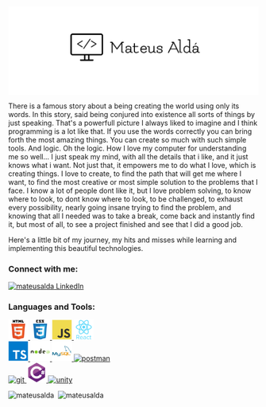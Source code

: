 <img align="center" src="./banner_mateus_alda.png" alt="mateusalda" />

<p align="left">
  There is a famous story about a being creating the world using only its words. In this story, said being conjured into existence all sorts of things by just speaking. That's a powerfull picture I always liked to imagine and I think programming is a lot like that. If you use the words correctly you can bring forth the most amazing things. You can create so much with such simple tools. And logic. Oh the logic. How I love my computer for understanding me so well... I just speak my mind, with all the details that i like, and it just knows what i want. Not just that, it empowers me to do what I love, which is creating things. I love to create, to find the path that will get me where I want, to find the most creative or most simple solution to the problems that I face. I know a lot of people dont like it, but I love problem solving, to know where to look, to dont know where to look, to be challenged, to exhaust every possibility, nearly going insane trying to find the problem, and knowing that all I needed was to take a break, come back and instantly find it, but most of all, to see a project finished and see that I did a good job.

Here's a little bit of my journey, my hits and misses while learning and implementing this beautiful technologies.
</p>

<h3 align="left">Connect with me:</h3>
<p align="left">
<a href="https://linkedin.com/in/mateusalda" target="blank">
<img src="https://raw.githubusercontent.com/rahuldkjain/github-profile-readme-generator/master/src/images/icons/Social/linked-in-alt.svg" alt="mateusalda" height="30" width="40" />
LinkedIn
</a>
</p>

<h3 align="left">Languages and Tools:</h3>
<p align="left"> 
  <a href="https://www.w3.org/html/" target="_blank" rel="noreferrer"> 
    <img src="https://raw.githubusercontent.com/devicons/devicon/master/icons/html5/html5-original-wordmark.svg" alt="html5" title="HTML" width="40" height="40"/> 
  </a> 
  <a href="https://www.w3schools.com/css/" target="_blank" rel="noreferrer"> 
    <img src="https://raw.githubusercontent.com/devicons/devicon/master/icons/css3/css3-original-wordmark.svg" alt="css3" title="CSS" width="40" height="40"/> 
  </a>
  <a href="https://developer.mozilla.org/en-US/docs/Web/JavaScript" target="_blank" rel="noreferrer"> 
    <img src="https://raw.githubusercontent.com/devicons/devicon/master/icons/javascript/javascript-original.svg" alt="javascript" title="JavaScript" width="40" height="40"/> 
  </a> 
  <a href="https://reactjs.org/" target="_blank" rel="noreferrer"> 
    <img src="https://raw.githubusercontent.com/devicons/devicon/master/icons/react/react-original-wordmark.svg" alt="react" title="React" width="40" height="40"/> 
  </a> 
  <br>
  <a href="https://www.typescriptlang.org/" target="_blank" rel="noreferrer"> 
    <img src="https://raw.githubusercontent.com/devicons/devicon/master/icons/typescript/typescript-original.svg" alt="typescript" title="TypeScript" width="40" height="40"/> 
  </a> 
  <a href="https://nodejs.org" target="_blank" rel="noreferrer"> 
    <img src="https://raw.githubusercontent.com/devicons/devicon/master/icons/nodejs/nodejs-original-wordmark.svg" alt="nodejs" title="NodeJS" width="40" height="40"/> 
  </a> 
  <a href="https://www.mysql.com/" target="_blank" rel="noreferrer"> 
    <img src="https://raw.githubusercontent.com/devicons/devicon/master/icons/mysql/mysql-original-wordmark.svg" alt="mysql" title="MySQL" width="40" height="40"/> 
  </a> 
  <a href="https://postman.com" target="_blank" rel="noreferrer"> 
    <img src="https://www.vectorlogo.zone/logos/getpostman/getpostman-icon.svg" alt="postman" title="Postman" width="40" height="40"/> 
  </a> 
  <br>
  <a href="https://git-scm.com/" target="_blank" rel="noreferrer"> 
    <img src="https://www.vectorlogo.zone/logos/git-scm/git-scm-icon.svg" alt="git" title="Git" width="40" height="40"/> 
  </a> 
  <a href="https://www.w3schools.com/cs/" target="_blank" rel="noreferrer"> 
    <img src="https://raw.githubusercontent.com/devicons/devicon/master/icons/csharp/csharp-original.svg" alt="csharp" title="C#" width="40" height="40"/> 
  </a>
  <a href="https://unity.com/" target="_blank" rel="noreferrer"> 
    <img src="https://www.vectorlogo.zone/logos/unity3d/unity3d-icon.svg" alt="unity" title="Unity" width="40" height="40"/> 
  </a> 
</p>

<p>&nbsp;
  <img align="left" src="https://github-readme-stats.vercel.app/api?username=mateusalda&show_icons=true&locale=en&theme=chartreuse-dark" alt="mateusalda" />
  <img align="top" src="https://github-readme-stats.vercel.app/api/top-langs?username=mateusalda&show_icons=true&locale=en&layout=compact&theme=chartreuse-dark" alt="mateusalda" />
</p>

